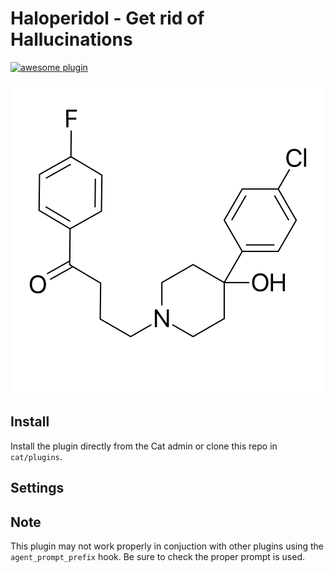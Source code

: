 # Haloperidol - Get rid of Hallucinations

[![awesome plugin](https://custom-icon-badges.demolab.com/static/v1?label=&message=awesome+plugin&color=F4F4F5&style=for-the-badge&logo=cheshire_cat_black)](https://cheshirecat.ai)


<img src="haloperidol.png" width="500px" />

## Install

Install the plugin directly from the Cat admin or clone this repo in `cat/plugins`.

## Settings



## Note

This plugin may not work properly in conjuction with other plugins using the `agent_prompt_prefix` hook.
Be sure to check the proper prompt is used.



